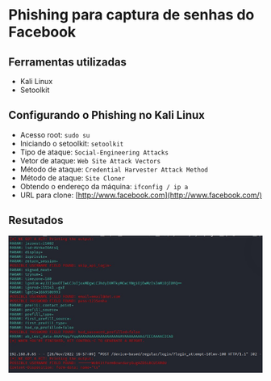 ﻿# Phishing para captura de senhas do Facebook
## Ferramentas utilizadas

-   Kali Linux
-   Setoolkit

## Configurando o Phishing no Kali Linux

-   Acesso root:  `sudo su`
-   Iniciando o setoolkit:  `setoolkit`
-   Tipo de ataque:  `Social-Engineering Attacks`
-   Vetor de ataque:  `Web Site Attack Vectors`
-   Método de ataque:  `Credential Harvester Attack Method`
-   Método de ataque:  `Site Cloner`
-   Obtendo o endereço da máquina:  `ifconfig / ip a`
-   URL para clone:  [http://www.facebook.com](http://www.facebook.com/)

## Resutados

![Site do Facebook](https://raw.githubusercontent.com/droperox/cybersecurity-desafio-phishing/7faa9715b1601fcca03186defac65e5b21faa1b4/passwd.png)
